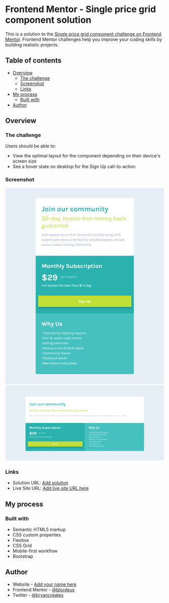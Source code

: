 # Frontend Mentor - Single price grid component solution

This is a solution to the [Single price grid component challenge on Frontend Mentor](https://www.frontendmentor.io/challenges/single-price-grid-component-5ce41129d0ff452fec5abbbc). Frontend Mentor challenges help you improve your coding skills by building realistic projects.

## Table of contents

* [Overview](#overview)
    * [The challenge](#the-challenge)
    * [Screenshot](#screenshot)
    * [Links](#links)
* [My process](#my-process)
    * [Built with](#built-with)
* [Author](#author)

## Overview

### The challenge

Users should be able to:

* View the optimal layout for the component depending on their device's screen size
* See a hover state on desktop for the Sign Up call-to-action

### Screenshot

![FireShot Capture 054 - Frontend Mentor - Single Price Grid Component - 127.0.0.1.png](.media/img_1.png)
![FireShot Capture 053 - Frontend Mentor - Single Price Grid Component - 127.0.0.1.png](.media/img_3.png)

### Links

* Solution URL: [Add solution](https://github.com/blordeus/single-price-grid-component-master)
* Live Site URL: [Add live site URL here](https://blordeus.github.io/single-price-grid-component-master/)

## My process

### Built with

* Semantic HTML5 markup
* CSS custom properties
* Flexbox
* CSS Grid
* Mobile-first workflow
* Bootstrap

## Author

* Website - [Add your name here](https://www.your-site.com)
* Frontend Mentor - [@blordeus](https://www.frontendmentor.io/profile/blordeus)
* Twitter - [@bryancreates](https://www.twitter.com/bryancreates)